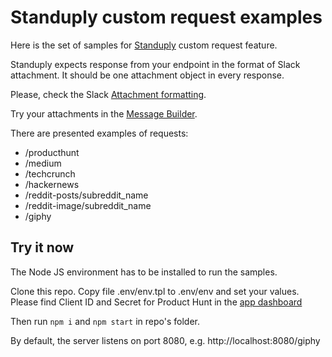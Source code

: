 Standuply custom request examples
=================================

Here is the set of samples for [Standuply](https://standuply.com) custom request feature.

Standuply expects response from your endpoint in the format of Slack attachment. It should be one attachment object in every response.

Please, check the Slack [Attachment formatting](https://api.slack.com/docs/message-attachments).

Try your attachments in the [Message Builder](https://api.slack.com/docs/messages/builder?msg=%7B%22attachments%22%3A%5B%7B%22fallback%22%3A%22Giphy%20daily%20digest.%22%2C%22color%22%3A%22%2336a64f%22%2C%22pretext%22%3A%22A%20trending%20gif%22%2C%22title%22%3A%22Giphy%22%2C%22title_link%22%3A%22https%3A%2F%2Fgiphy.com%2F%22%2C%22image_url%22%3A%22https%3A%2F%2Fmedia3.giphy.com%2Fmedia%2FS3Ot3hZ5bcy8o%2Fgiphy.gif%22%2C%22thumb_url%22%3A%22https%3A%2F%2Fmedia3.giphy.com%2Fmedia%2FS3Ot3hZ5bcy8o%2F100_s.gif%22%2C%22footer%22%3A%22Standuply%22%2C%22footer_icon%22%3A%22https%3A%2F%2Fapp.standuply.com%2Fimg%2F16.png%22%2C%22ts%22%3A1504835585.527%7D%5D%7D).

There are presented examples of requests:
* /producthunt
* /medium
* /techcrunch
* /hackernews
* /reddit-posts/subreddit_name
* /reddit-image/subreddit_name
* /giphy

Try it now
----------
The Node JS environment has to be installed to run the samples.

Clone this repo. Copy file .env/env.tpl to .env/env and set your values.
Please find Client ID and Secret for Product Hunt in the [app dashboard](https://www.producthunt.com/v1/oauth/applications)

Then run
```npm i```
and
```npm start```
in repo's folder.

By default, the server listens on port 8080, e.g. http://localhost:8080/giphy

